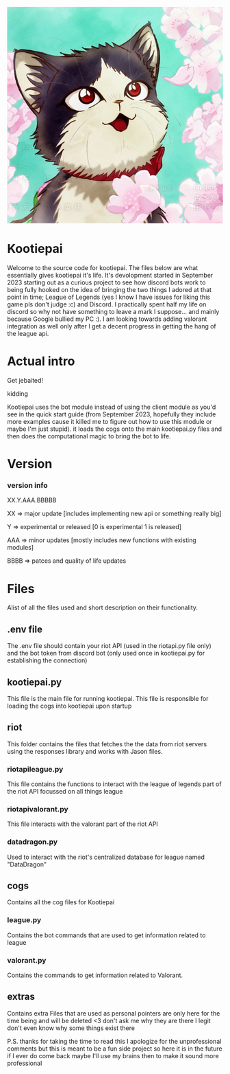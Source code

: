 
![anime cat greeting](/extras/cat_greeting.jpg)

# Kootiepai

Welcome to the source code for kootiepai. The files below are what essentially gives kootiepai it's life. It's devolopment started in September 2023 starting out as a curious project to see how discord bots work to being fully hooked on the idea of bringing the two things I adored at that point in time; League of Legends (yes I know I have issues for liking this game pls don't judge :c) and Discord. I practically spent half my life on discord so why not have something to leave a mark I suppose... and mainly because Google bullied my PC :). I am looking towards adding valorant integration as well only after I get a decent progress in getting the hang of the league api.

# Actual intro
Get jebaited!

kidding

Kootiepai uses the bot module instead of using the client module as you'd see in the quick start guide (from September 2023, hopefully they include more examples cause it killed me to figure out how to use this module or maybe I'm just stupid). it loads the cogs onto the main kootiepai.py files and then does the computational magic to bring the bot to life.

# Version

### version info
XX.Y.AAA.BBBBB

XX => major update [includes implementing new api or something really big]

Y => experimental or released [0 is experimental 1 is released]

AAA => minor updates [mostly includes new functions with existing modules]

BBBB => patces and quality of life updates




# Files

Alist of all the files used and short description on their functionality.




## .env file

The .env file should contain your riot API (used in the riotapi.py file only)
and the bot token from discord bot (only used once in kootiepai.py for establishing the connection)




## kootiepai.py
This file is the main file for running kootiepai. This file is responsible for loading the cogs into kootiepai upon startup




## riot

This folder contains the files that fetches the the data from riot servers using the responses library and works with Jason files.


### riotapileague.py

This file contains the functions to interact with the league of legends part of the riot API focussed on all things league


### riotapivalorant.py

This file interacts with the valorant part of the riot API


### datadragon.py

Used to interact with the riot's centralized database for league named "DataDragon"




## cogs

Contains all the cog files for Kootiepai 


### league.py

Contains the bot commands that are used to get information related to league


### valorant.py

Contains the commands to get information related to Valorant. 



## extras

Contains extra Files that are used as personal pointers  are only here for the time being and will be deleted <3
don't ask me why they are there I legit don't even know why some things exist there 

P.S. thanks for taking the time to read this I apologize for the unprofessional comments but this is meant to be a fun side project so here it is in the future if I ever do come back maybe I'll use my brains then to make it sound more professional 























